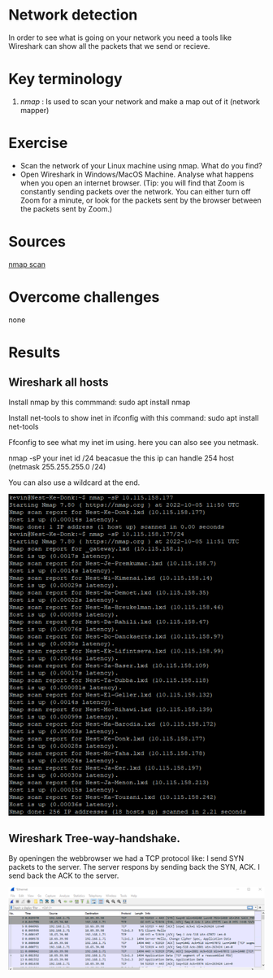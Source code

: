 # Network detection

In order to see what is going on your network you need a tools like Wireshark can show all the packets that we send or recieve. 

# Key terminology

1. *nmap* : Is used to scan your network and make a map out of it (network mapper)

# Exercise

* Scan the network of your Linux machine using nmap. What do you find?
* Open Wireshark in Windows/MacOS Machine. Analyse what happens when you open an internet browser. (Tip: you will find that Zoom is constantly sending packets over the network. You can either turn off Zoom for a minute, or look for the packets sent by the browser between the packets sent by Zoom.)


# Sources

[nmap scan](https://www.redhat.com/sysadmin/quick-nmap-inventory)


# Overcome challenges

none

# Results

## Wireshark all hosts

Install nmap by this commmand:
sudo apt install nmap

Install net-tools to show inet in ifconfig with this command:
sudo apt install net-tools

Ffconfig to see what my inet im using. here you can also see you netmask.

nmap -sP your inet id /24 beacasue the this ip can handle 254 host (netmask 255.255.255.0 /24) 

You can also use a wildcard at the end.

![All hosts](https://github.com/Techgrounds-Cloud-9/cloud-9-KevinDonk0/blob/main/00_includes/SEC/SEC-01-00.PNG)

## Wireshark Tree-way-handshake.
By openingen the webbrowser we had a TCP protocol like:
I send SYN packets to the server.
The server respons by sending back the SYN, ACK. I send back the ACK to the server.

![Wireshark](https://github.com/Techgrounds-Cloud-9/cloud-9-KevinDonk0/blob/main/00_includes/SEC/SEC-01-01.PNG)



